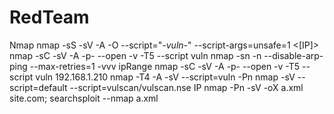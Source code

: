 # RedTeam
Nmap
nmap -sS -sV -A -O --script="*-vuln-*" --script-args=unsafe=1 <[IP]>
nmap -sC -sV -A -p- --open -v -T5 --script vuln 
nmap -sn -n --disable-arp-ping --max-retries=1 -vvv ipRange
nmap -sC -sV -A -p- --open -v -T5 --script vuln 192.168.1.210
nmap -T4 -A -sV --script=vuln -Pn
nmap -sV --script=default --script=vulscan/vulscan.nse IP
nmap -Pn -sV -oX a.xml site.com; searchsploit --nmap a.xml
